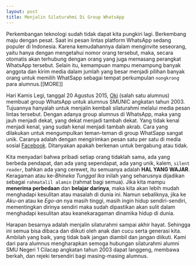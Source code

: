 ```yaml
---
layout: post
title: Menjalin Silaturahmi Di Group WhatsApp
---
```


Perkembangan teknologi sudah tidak dapat kita pungkiri lagi. Berkembang maju dengan pesat. Saat ini pesan lintas platform WhatsApp sedang populer di Indonesia. Karena kemudahannya dalam menginvite seseorang, yaitu hanya dengan mengetahui nomor orang tersebut, maka, secara otomatis akan terhubung dengan orang yang juga memasang perangkat WhatsApp tersebut. Selain itu, kemampuan mampu menampung banyak anggota dan kirim media dalam jumlah yang besar menjadi pilihan banyak orang untuk memilih WhatSapp sebagai tempat perkumpulan `nongkrong` para alumnus.[[MORE]] 

Hari Kamis Legi, tanggal 20 Agustus 2015, [Oki](https://okidwiyulianto.com) (salah satu alumnus) membuat group WhatsApp untuk alumnus SMUNIC angkatan tahun 2003. Tujuannya hanyalah untuk menjalin kembali silaturahmi melalui media pesan lintas tersebut. Dengan adanya group alumnus di WhatsApp, maka yang jauh menjadi dekat, yang dekat menjadi tambah dekat. Yang tidak kenal menjadi kenal, yang sudah kenal menjadi tambah akrab. Cara yang dilakukan untuk mengumpulkan teman-teman di group WhatSapp sangat unik. Caranya adalah dengan mengirimkan pesan satu per satu di media sosial [Facebook](https://www.facebook.com/okidwiyulianto). Ditanyakan apakah berkenan untuk bergabung atau tidak. 

Kita menyadari bahwa pribadi setiap orang tidaklah sama, ada yang berbeda pendapat, dan ada yang sependapat, ada yang unik, kalem, `silent reader`, bahkan ada yang cerewet, itu semuanya adalah **HAL YANG WAJAR**. Keragaman atau ke-_Bhineka Tunggal Ika_ inilah yang seharusnya dijadikan sebagai `rahmatalil alamin` (rahmat bagi semua). Jika kita mampu **menerima perbedaan** dan **belajar darinya**, maka kita akan lebih mudah menghadapi kesulitan atau masalah di dunia ini. Namun sebaliknya, jika ke _Aku-an_ atau ke _Ego-an_ nya masih tinggi, masih ingin hidup sendiri-sendiri, mementingkan dirinya sendiri maka sudah dipastikan akan sulit dalam menghadapi kesulitan atau keanekaragaman dinamika hidup di dunia.

Harapan besarnya adalah menjalin silaturahmi sampai akhir hayat. Sehingga ini semua bisa dibaca dan diikuti oleh anak dan cucu serta generasi kita. Ambilah yang baik, yang tidak baik jangan diambil dan jangan diikuti. Kami dari para alumnus mengharapkan semoga hubungan silaturahmi alumni SMU Negeri 1 Cilacap angkatan tahun 2003 dapat langgeng, membawa berkah, dan rejeki tersendiri bagi masing-masing alumnus. 
